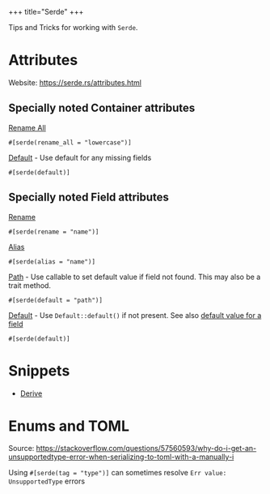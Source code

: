 +++
title="Serde"
+++

Tips and Tricks for working with `Serde`.

# Attributes

Website: <https://serde.rs/attributes.html>

## Specially noted Container attributes

[Rename All](https://serde.rs/container-attrs.html#rename_all)

```
#[serde(rename_all = "lowercase")]
```

[Default](https://serde.rs/container-attrs.html#default) - Use default for any missing fields

```
#[serde(default)]
```

## Specially noted Field attributes

[Rename](https://serde.rs/field-attrs.html#rename)

```
#[serde(rename = "name")]
```

[Alias](https://serde.rs/field-attrs.html#alias)

```
#[serde(alias = "name")]
```

[Path](https://serde.rs/field-attrs.html#default--path) - Use callable to set default value if field not found. This may
also be a trait method.

```
#[serde(default = "path")]
```

[Default](https://serde.rs/field-attrs.html#default) - Use `Default::default()` if not present. See
also [default value for a field](https://serde.rs/attr-default.html)

```
#[serde(default)]
```

# Snippets

- [Derive](@/rust/snippets.md#derive-serde)

# Enums and TOML

Source: <https://stackoverflow.com/questions/57560593/why-do-i-get-an-unsupportedtype-error-when-serializing-to-toml-with-a-manually-i>

Using `#[serde(tag = "type")]` can sometimes resolve `Err value: UnsupportedType` errors

